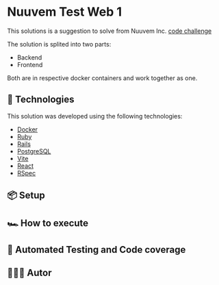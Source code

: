 # Nuuvem Test Web 1
This solutions is a suggestion to solve from Nuuvem Inc. [code challenge](./CHALLENGE.md)

The solution is splited into two parts:
* Backend
* Frontend 

Both are in respective docker containers and work together as one.

## 🧪 Technologies
This solution was developed using the following technologies:
- [Docker](https://www.docker.com)
- [Ruby](https://www.ruby-lang.org/)
- [Rails](https://rubyonrails.org/)
- [PostgreSQL](https://www.postgresql.org)
- [Vite](https://vitejs.dev/)
- [React](https://react.dev/)
- [RSpec](https://rspec.info)

## 📦 Setup

## 🏎 How to execute

## 🤖 Automated Testing and Code coverage

## 👨🏻‍💻 Autor
